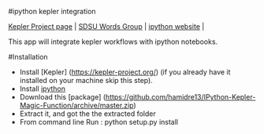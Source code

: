 #ipython kepler integration

[Kepler Project page](https://kepler-project.org/) |
[SDSU Words Group](http://words.sdsc.edu/) |
[ipython website](http://ipython.org/) |

This app will integrate kepler workflows with ipython notebooks.

#Installation 
* Install [Kepler] (https://kepler-project.org/) (if you already have it installed on your machine skip this step).
* Install [ipython](http://ipython.org/install.html) 
* Download this [package] (https://github.com/hamidre13/IPython-Kepler-Magic-Function/archive/master.zip)
* Extract it, and got the the extracted folder
* From command line Run : python setup.py install



